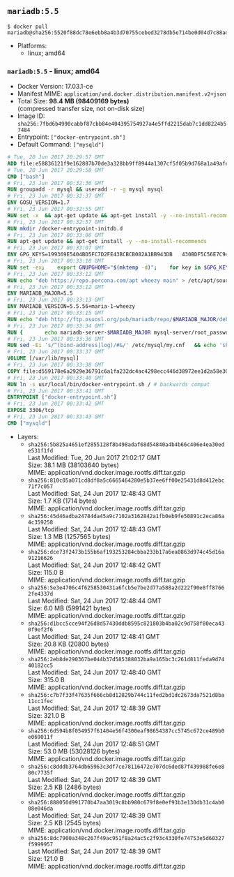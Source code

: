 ## `mariadb:5.5`

```console
$ docker pull mariadb@sha256:5520f88dc78e6ebb8a4b3d70755cebed3278db5e714be0d04d7c88adffac2c71
```

-	Platforms:
	-	linux; amd64

### `mariadb:5.5` - linux; amd64

-	Docker Version: 17.03.1-ce
-	Manifest MIME: `application/vnd.docker.distribution.manifest.v2+json`
-	Total Size: **98.4 MB (98409169 bytes)**  
	(compressed transfer size, not on-disk size)
-	Image ID: `sha256:7fbd6b4990cabbf87cbb84e404395754927a4e5ffd2215dab7c1dd8224b57484`
-	Entrypoint: `["docker-entrypoint.sh"]`
-	Default Command: `["mysqld"]`

```dockerfile
# Tue, 20 Jun 2017 20:29:57 GMT
ADD file:e58836121f9e162887b70de3a328bb9ff8944a1307cf5f05b9d768a1a49afe60 in / 
# Tue, 20 Jun 2017 20:29:58 GMT
CMD ["bash"]
# Fri, 23 Jun 2017 00:32:36 GMT
RUN groupadd -r mysql && useradd -r -g mysql mysql
# Fri, 23 Jun 2017 00:32:37 GMT
ENV GOSU_VERSION=1.7
# Fri, 23 Jun 2017 00:32:55 GMT
RUN set -x 	&& apt-get update && apt-get install -y --no-install-recommends ca-certificates wget && rm -rf /var/lib/apt/lists/* 	&& wget -O /usr/local/bin/gosu "https://github.com/tianon/gosu/releases/download/$GOSU_VERSION/gosu-$(dpkg --print-architecture)" 	&& wget -O /usr/local/bin/gosu.asc "https://github.com/tianon/gosu/releases/download/$GOSU_VERSION/gosu-$(dpkg --print-architecture).asc" 	&& export GNUPGHOME="$(mktemp -d)" 	&& gpg --keyserver ha.pool.sks-keyservers.net --recv-keys B42F6819007F00F88E364FD4036A9C25BF357DD4 	&& gpg --batch --verify /usr/local/bin/gosu.asc /usr/local/bin/gosu 	&& rm -r "$GNUPGHOME" /usr/local/bin/gosu.asc 	&& chmod +x /usr/local/bin/gosu 	&& gosu nobody true 	&& apt-get purge -y --auto-remove ca-certificates wget
# Fri, 23 Jun 2017 00:32:57 GMT
RUN mkdir /docker-entrypoint-initdb.d
# Fri, 23 Jun 2017 00:33:06 GMT
RUN apt-get update && apt-get install -y --no-install-recommends 		apt-transport-https ca-certificates 		pwgen 	&& rm -rf /var/lib/apt/lists/*
# Fri, 23 Jun 2017 00:33:07 GMT
ENV GPG_KEYS=199369E5404BD5FC7D2FE43BCBCB082A1BB943DB 	430BDF5C56E7C94E848EE60C1C4CBDCDCD2EFD2A 	4D1BB29D63D98E422B2113B19334A25F8507EFA5
# Fri, 23 Jun 2017 00:33:10 GMT
RUN set -ex; 	export GNUPGHOME="$(mktemp -d)"; 	for key in $GPG_KEYS; do 		gpg --keyserver ha.pool.sks-keyservers.net --recv-keys "$key"; 	done; 	gpg --export $GPG_KEYS > /etc/apt/trusted.gpg.d/mariadb.gpg; 	rm -r "$GNUPGHOME"; 	apt-key list
# Fri, 23 Jun 2017 00:33:12 GMT
RUN echo "deb https://repo.percona.com/apt wheezy main" > /etc/apt/sources.list.d/percona.list 	&& { 		echo 'Package: *'; 		echo 'Pin: release o=Percona Development Team'; 		echo 'Pin-Priority: 998'; 	} > /etc/apt/preferences.d/percona
# Fri, 23 Jun 2017 00:33:12 GMT
ENV MARIADB_MAJOR=5.5
# Fri, 23 Jun 2017 00:33:13 GMT
ENV MARIADB_VERSION=5.5.56+maria-1~wheezy
# Fri, 23 Jun 2017 00:33:15 GMT
RUN echo "deb http://ftp.osuosl.org/pub/mariadb/repo/$MARIADB_MAJOR/debian wheezy main" > /etc/apt/sources.list.d/mariadb.list 	&& { 		echo 'Package: *'; 		echo 'Pin: release o=MariaDB'; 		echo 'Pin-Priority: 999'; 	} > /etc/apt/preferences.d/mariadb
# Fri, 23 Jun 2017 00:33:34 GMT
RUN { 		echo mariadb-server-$MARIADB_MAJOR mysql-server/root_password password 'unused'; 		echo mariadb-server-$MARIADB_MAJOR mysql-server/root_password_again password 'unused'; 	} | debconf-set-selections 	&& apt-get update 	&& apt-get install -y 		mariadb-server=$MARIADB_VERSION 		percona-xtrabackup 		socat 	&& rm -rf /var/lib/apt/lists/* 	&& sed -ri 's/^user\s/#&/' /etc/mysql/my.cnf /etc/mysql/conf.d/* 	&& rm -rf /var/lib/mysql && mkdir -p /var/lib/mysql /var/run/mysqld 	&& chown -R mysql:mysql /var/lib/mysql /var/run/mysqld 	&& chmod 777 /var/run/mysqld
# Fri, 23 Jun 2017 00:33:36 GMT
RUN sed -Ei 's/^(bind-address|log)/#&/' /etc/mysql/my.cnf 	&& echo 'skip-host-cache\nskip-name-resolve' | awk '{ print } $1 == "[mysqld]" && c == 0 { c = 1; system("cat") }' /etc/mysql/my.cnf > /tmp/my.cnf 	&& mv /tmp/my.cnf /etc/mysql/my.cnf
# Fri, 23 Jun 2017 00:33:37 GMT
VOLUME [/var/lib/mysql]
# Fri, 23 Jun 2017 00:33:38 GMT
COPY file:d559178e6a2929e36791c6a1fa232dc4ac4298ecc446d38972ee1d2a58e30621 in /usr/local/bin/ 
# Fri, 23 Jun 2017 00:33:40 GMT
RUN ln -s usr/local/bin/docker-entrypoint.sh / # backwards compat
# Fri, 23 Jun 2017 00:33:41 GMT
ENTRYPOINT ["docker-entrypoint.sh"]
# Fri, 23 Jun 2017 00:33:42 GMT
EXPOSE 3306/tcp
# Fri, 23 Jun 2017 00:33:43 GMT
CMD ["mysqld"]
```

-	Layers:
	-	`sha256:5b825a4651ef2855128f8b498adaf68d54840a4b4b66c406e4ea30ede531f1fd`  
		Last Modified: Tue, 20 Jun 2017 21:02:17 GMT  
		Size: 38.1 MB (38103640 bytes)  
		MIME: application/vnd.docker.image.rootfs.diff.tar.gzip
	-	`sha256:810c05a071cd8df8a5c6665464280e5b37ee6ff00e25431d8d412ebc71f7c057`  
		Last Modified: Sat, 24 Jun 2017 12:48:43 GMT  
		Size: 1.7 KB (1714 bytes)  
		MIME: application/vnd.docker.image.rootfs.diff.tar.gzip
	-	`sha256:45d46adba24784da45a9c7102a3162842a1fb0eb9fe50891c2eca86a4c359258`  
		Last Modified: Sat, 24 Jun 2017 12:48:43 GMT  
		Size: 1.3 MB (1257565 bytes)  
		MIME: application/vnd.docker.image.rootfs.diff.tar.gzip
	-	`sha256:dce73f2473b155b6af193253284cbba233b17a6ea0863d974c45d16a91216626`  
		Last Modified: Sat, 24 Jun 2017 12:48:42 GMT  
		Size: 115.0 B  
		MIME: application/vnd.docker.image.rootfs.diff.tar.gzip
	-	`sha256:5e3e4706c4f6258530431a6fcb5e7be2d77a588a2d222f90e8ff87662fe4337d`  
		Last Modified: Sat, 24 Jun 2017 12:48:44 GMT  
		Size: 6.0 MB (5991421 bytes)  
		MIME: application/vnd.docker.image.rootfs.diff.tar.gzip
	-	`sha256:d1bcc5cce94f26d8d57430ddb8595c821803b4ba02c9d758f80eca430f9ef2f6`  
		Last Modified: Sat, 24 Jun 2017 12:48:41 GMT  
		Size: 20.8 KB (20800 bytes)  
		MIME: application/vnd.docker.image.rootfs.diff.tar.gzip
	-	`sha256:2eb8de290367be044b37d585388032ba9a165bc3c261d811feda9d7440182cc5`  
		Last Modified: Sat, 24 Jun 2017 12:48:40 GMT  
		Size: 315.0 B  
		MIME: application/vnd.docker.image.rootfs.diff.tar.gzip
	-	`sha256:c7b7f33f47635f666cb8d12829b744c11fed2bd1dc2673da7521d8ba11cc1fec`  
		Last Modified: Sat, 24 Jun 2017 12:48:39 GMT  
		Size: 321.0 B  
		MIME: application/vnd.docker.image.rootfs.diff.tar.gzip
	-	`sha256:6d594b8f054957f61404e56f4300eaf98654387cc5745c672ce489b0e069011f`  
		Last Modified: Sat, 24 Jun 2017 12:48:51 GMT  
		Size: 53.0 MB (53028126 bytes)  
		MIME: application/vnd.docker.image.rootfs.diff.tar.gzip
	-	`sha256:c8dddb3764db65963c3df7ce78116472e707dc6ded87f439988fe6e880c7735f`  
		Last Modified: Sat, 24 Jun 2017 12:48:39 GMT  
		Size: 2.5 KB (2486 bytes)  
		MIME: application/vnd.docker.image.rootfs.diff.tar.gzip
	-	`sha256:888050d991770b47aa3019c8bb980c679f8e0ef93b3e130db31c4ab008e046da`  
		Last Modified: Sat, 24 Jun 2017 12:48:39 GMT  
		Size: 2.5 KB (2545 bytes)  
		MIME: application/vnd.docker.image.rootfs.diff.tar.gzip
	-	`sha256:8dc7900a348c267f49ac951f8a24ac5c2f93c4330fe74753e5d60327f5999957`  
		Last Modified: Sat, 24 Jun 2017 12:48:39 GMT  
		Size: 121.0 B  
		MIME: application/vnd.docker.image.rootfs.diff.tar.gzip
